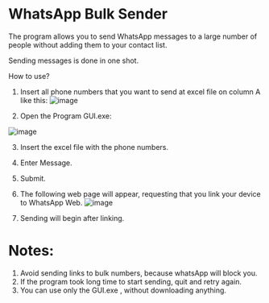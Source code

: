 # WhatsApp Bulk Sender
The program allows you to send WhatsApp messages to a large number of people without adding them to your contact list.

Sending messages is done in one shot.

How to use?
1)	Insert all phone numbers that you want to send at excel file on column A like this:
   ![image](https://github.com/daherd/WhatsApp_Bulk_Sender/assets/161121434/4b2bce54-96c2-4e21-b2e6-7c2ea4e3db6b)
  	
2)	Open the Program GUI.exe:

   ![image](https://github.com/daherd/WhatsApp_Bulk_Sender/assets/161121434/f77bc07d-dd94-4821-839a-b3ce3307bb06)

3)	Insert the excel file with the phone numbers.

4)	Enter Message.

5)	Submit.

6) The following web page will appear, requesting that you link your device to WhatsApp Web.
   ![image](https://github.com/daherd/WhatsApp_Bulk_Sender/assets/161121434/7bc0d923-de80-4514-a02e-3679fd97199c)

7) Sending will begin after linking.




# Notes:

1)	Avoid sending links to bulk numbers, because whatsApp will block you.
2)	If the program took long time to start sending, quit and retry again.
3)	You can use only the GUI.exe , without downloading anything.

